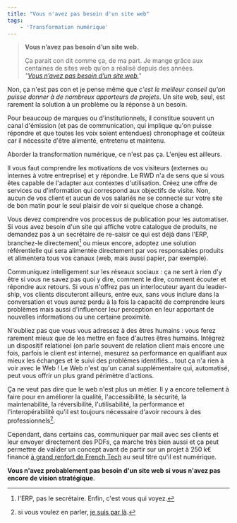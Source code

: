 ```yaml
---
title: "Vous n'avez pas besoin d'un site web"
tags:
    - 'Transformation numérique'
---
```


> **Vous n’avez pas besoin d’un site web.**
>
> Ça parait con dit comme ça, de ma part. Je mange grâce aux centaines de sites
> web qu’on a réalisé depuis des années.  
> <cite>"[Vous n’avez pas besoin d’un site web.](http://fuuuccckkk.tumblr.com/post/141622101754/vous-navez-pas-besoin-dun-site-web)"</cite>

Non, ça n'est pas con et je pense même que _c'est le meilleur conseil qu'on
puisse donner à de nombreux apporteurs de projets_. Un site web, seul, est
rarement la solution à un problème ou la réponse à un besoin.

Pour beaucoup de marques ou d'institutionnels, il constitue souvent un canal
d'émission (et pas de communication, qui implique qu'on puisse répondre et que
toutes les voix soient entendues) chronophage et coûteux car il nécessite d'être
alimenté, entretenu et maintenu.

Aborder la transformation numérique, ce n'est pas ça. L'enjeu est ailleurs.

Il vous faut comprendre les motivations de vos visiteurs (externes ou internes à
votre entreprise) et y répondre. Le RWD n'a de sens que si vous êtes capable de
l'adapter aux contextes d'utilisation. Créez une offre de services ou
d'information qui correspond aux objectifs de visite. Non, aucun de vos client
et aucun de vos salariés ne se connecte sur votre site de bon matin pour le seul
plaisir de voir si quelque chose a changé.

Vous devez comprendre vos processus de publication pour les automatiser. Si vous
avez besoin d'un site qui affiche votre catalogue de produits, ne demandez pas à
un secrétaire de re-saisir ce qui est déjà dans l'ERP, branchez-le
directement[^humour] ou mieux encore, adoptez une solution référentielle qui
sera alimentée directement par vos responsables produits et alimentera tous vos
canaux (web, mais aussi papier, par exemple).

[^humour]: l'ERP, pas le secrétaire. Enfin, c'est vous qui voyez.

Communiquez intelligement sur les réseaux sociaux : ça ne sert à rien d'y être
si vous ne savez pas quoi y dire, comment le dire, comment écouter et répondre
aux retours. Si vous n'offrez pas un interlocuteur ayant du
<span lang="en">leadership</span>, vos clients discuteront ailleurs, entre eux,
sans vous inclure dans la conversation et vous aurez perdu à la fois la capacité
de comprendre leurs problèmes mais aussi d'influencer leur perception en leur
apportant de nouvelles informations ou une certaine proximité.

N'oubliez pas que vous vous adressez à des êtres humains : vous ferez rarement
mieux que de les mettre en face d'autres êtres humains. Intégrez un dispositif
relationel (on parle souvent de relation client mais encore une fois, parfois le
client est interne), mesurez sa performance en qualifiant aux mieux les échanges
et le suivi des problèmes identifiés… tout ça n'a rien à voir avec le Web ! Le
Web n'est qu'un canal supplémentaire qui, automatisé, peut vous offrir un plus
grand périmètre d'actions.

Ça ne veut pas dire que le web n'est plus un métier. Il y a encore tellement à
faire pour en améliorer la qualité, l'accessibilité, la sécurité, la
maintenabilité, la réversibilité, l'utilisabilité, la performance et
l'interopérabilité qu'il est toujours nécessaire d'avoir recours à des
professionnels[^clever].

[^clever]:
    si vous voulez en parler,
    [je suis par là](https://www.clever-age.com/fr/briefez-nous/).

Cependant, dans certains cas, communiquer par mail avec ses clients et leur
envoyer directement des PDFs, ça marche très bien aussi et ça peut permettre de
valider un concept avant de partir sur un projet à 250 k€ financé
[à grand renfort de French Tech](http://www.frenchtech.co/a-propos) au seul
titre qu'il est numérique.

**Vous n'avez probablement pas besoin d'un site web si vous n'avez pas encore de
vision stratégique**.
